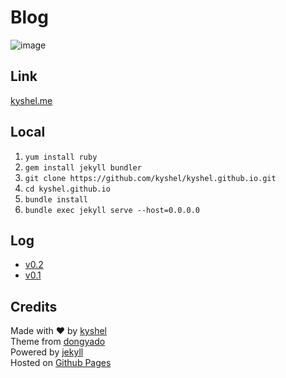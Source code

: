 # Blog

![image](https://cloud.githubusercontent.com/assets/11898075/23092210/e7fc07a8-f600-11e6-9714-26569a16faa1.png)

## Link

[kyshel.me](http://kyshel.me)

## Local
1. `yum install ruby`
2. `gem install jekyll bundler`
3. `git clone https://github.com/kyshel/kyshel.github.io.git`
4. `cd kyshel.github.io`
1. `bundle install`
5. `bundle exec jekyll serve --host=0.0.0.0`

## Log
- [v0.2](https://github.com/kyshel/kyshel.github.io/releases/tag/v0.2)
- [v0.1](https://github.com/kyshel/kyshel.github.io/releases/tag/v0.1)


## Credits
Made with ❤ by [kyshel](http://github.com/kyshel)     
Theme from [dongyado](https://github.com/dongyado/dongyado.github.io)  
Powered by [jekyll](https://github.com/jekyll/jekyll)  
Hosted on [Github Pages](https://pages.github.com)  
